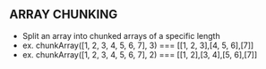 ## ARRAY CHUNKING

- Split an array into chunked arrays of a specific length
-  ex. chunkArray([1, 2, 3, 4, 5, 6, 7], 3) === [[1, 2, 3],[4, 5, 6],[7]]
- ex. chunkArray([1, 2, 3, 4, 5, 6, 7], 2) === [[1, 2],[3, 4],[5, 6],[7]]
